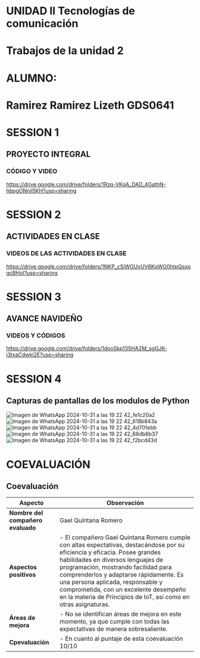 # UNIDAD II Tecnologías de comunicación
# Trabajos de la unidad 2

# ALUMNO: 
# Ramirez Ramirez Lizeth GDS0641

# SESSION 1
## PROYECTO INTEGRAL
### CÓDIGO Y VIDEO
https://drive.google.com/drive/folders/1Rzq-VKqA_DAD_4GathN-hbpgONnil5KH?usp=sharing

# SESSION 2
## ACTIVIDADES EN CLASE
### VIDEOS DE LAS ACTIVIDADES EN CLASE
https://drive.google.com/drive/folders/1NKP_cSiWGUvUV6KqWG0htpQsxpgcBHol?usp=sharing

# SESSION 3
## AVANCE NAVIDEÑO 
### VIDEOS Y CÓDIGOS
https://drive.google.com/drive/folders/1dooSkp135HA2M_sgGJK-i3txaCdwki2E?usp=sharing

# SESSION 4
## Capturas de pantallas de los modulos de Python
![Imagen de WhatsApp 2024-10-31 a las 19 22 42_fe1c20a2](https://github.com/user-attachments/assets/e60eb1f5-4439-42e2-b41c-49da873da69f)
![Imagen de WhatsApp 2024-10-31 a las 19 22 42_618b843a](https://github.com/user-attachments/assets/05403f23-8c70-4bc5-ab10-c60d81403380)
![Imagen de WhatsApp 2024-10-31 a las 19 22 42_4d701ebb](https://github.com/user-attachments/assets/cf6e4011-9944-47b5-a3f8-3e7ba8122a62)
![Imagen de WhatsApp 2024-10-31 a las 19 22 42_68db8b37](https://github.com/user-attachments/assets/a36a5594-f434-43e3-b713-5675eb75872a)
![Imagen de WhatsApp 2024-10-31 a las 19 22 42_f2bcd43d](https://github.com/user-attachments/assets/020d7ab2-4f00-43fc-9619-ad48db21641f)

# COEVALUACIÓN
## Coevaluación

| Aspecto                           | Observación                                                                                                   |
|-----------------------------------|---------------------------------------------------------------------------------------------------------------|
| **Nombre del compañero evaluado** | Gael Quintana Romero                                                                                      |
| **Aspectos positivos**            | - El compañero Gael Quintana Romero cumple con altas expectativas, destacándose por su eficiencia y eficacia. Posee grandes habilidades en diversos lenguajes de programación, mostrando facilidad para comprenderlos y adaptarse rápidamente. Es una persona aplicada, responsable y comprometida, con un excelente desempeño en la materia de Principios de IoT, así como en otras asignaturas. |
| **Áreas de mejora**               | - No se identifican áreas de mejora en este momento, ya que cumple con todas las expectativas de manera sobresaliente. |
| **Cpevaluación**  | - En cuanto al puntaje de esta coevaluación 10/10 |




